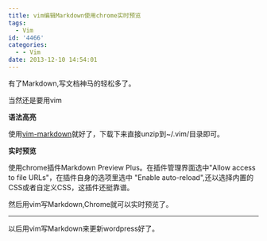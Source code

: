 ```yaml
---
title: vim编辑Markdown使用chrome实时预览
tags:
  - Vim
id: '4466'
categories:
  - - Vim
date: 2013-12-10 14:54:01
---
```


有了Markdown,写文档神马的轻松多了。
<!-- more -->
当然还是要用vim

**语法高亮**

使用[vim-markdown](https://github.com/plasticboy/vim-markdown)就好了，下载下来直接unzip到~/.vim/目录即可。

**实时预览**

使用chrome插件Markdown Preview Plus。在插件管理界面选中"Allow access to file URLs"，在插件自身的选项里选中
"Enable auto-reload",还以选择内置的CSS或者自定义CSS，这插件还挺靠谱。

然后用vim写Markdown,Chrome就可以实时预览了。

---
以后用vim写Markdown来更新wordpress好了。